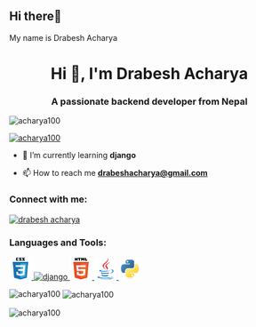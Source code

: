 ## Hi there👋 
My name is Drabesh Acharya

<!--
**acharya100/acharya100** is a ✨ _special_ ✨ repository because its `README.md` (this file) appears on your GitHub profile.

Here are some ideas to get you started:

- 🔭 I’m currently working on ...
- 🌱 I’m currently learning ...
- 👯 I’m looking to collaborate on ...
- 🤔 I’m looking for help with ...
- 💬 Ask me about ...
- 📫 How to reach me: ...
- 😄 Pronouns: ...
- ⚡ Fun fact: ...
-->
<h1 align="center">Hi 👋, I'm Drabesh Acharya</h1>
<h3 align="center">A passionate backend developer from Nepal</h3>

<p align="left"> <img src="https://komarev.com/ghpvc/?username=acharya100&label=Profile%20views&color=0e75b6&style=flat" alt="acharya100" /> </p>

<p align="left"> <a href="https://github.com/ryo-ma/github-profile-trophy"><img src="https://github-profile-trophy.vercel.app/?username=acharya100" alt="acharya100" /></a> </p>

- 🌱 I’m currently learning **django**

- 📫 How to reach me **drabeshacharya@gmail.com**

<h3 align="left">Connect with me:</h3>
<p align="left">
<a href="https://linkedin.com/in/drabesh acharya" target="blank"><img align="center" src="https://raw.githubusercontent.com/rahuldkjain/github-profile-readme-generator/master/src/images/icons/Social/linked-in-alt.svg" alt="drabesh acharya" height="30" width="40" /></a>
</p>

<h3 align="left">Languages and Tools:</h3>
<p align="left"> <a href="https://www.w3schools.com/css/" target="_blank" rel="noreferrer"> <img src="https://raw.githubusercontent.com/devicons/devicon/master/icons/css3/css3-original-wordmark.svg" alt="css3" width="40" height="40"/> </a> <a href="https://www.djangoproject.com/" target="_blank" rel="noreferrer"> <img src="https://cdn.worldvectorlogo.com/logos/django.svg" alt="django" width="40" height="40"/> </a> <a href="https://www.w3.org/html/" target="_blank" rel="noreferrer"> <img src="https://raw.githubusercontent.com/devicons/devicon/master/icons/html5/html5-original-wordmark.svg" alt="html5" width="40" height="40"/> </a> <a href="https://www.java.com" target="_blank" rel="noreferrer"> <img src="https://raw.githubusercontent.com/devicons/devicon/master/icons/java/java-original.svg" alt="java" width="40" height="40"/> </a> <a href="https://www.python.org" target="_blank" rel="noreferrer"> <img src="https://raw.githubusercontent.com/devicons/devicon/master/icons/python/python-original.svg" alt="python" width="40" height="40"/> </a> </p>

<p><img align="left" src="https://github-readme-stats.vercel.app/api/top-langs?username=acharya100&show_icons=true&locale=en&layout=compact" alt="acharya100" /></p>

<p>&nbsp;<img align="center" src="https://github-readme-stats.vercel.app/api?username=acharya100&show_icons=true&locale=en" alt="acharya100" /></p>

<p><img align="center" src="https://github-readme-streak-stats.herokuapp.com/?user=acharya100&" alt="acharya100" /></p>
